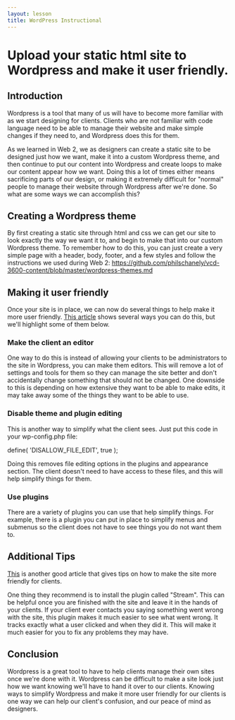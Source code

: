 ```yaml
---
layout: lesson
title: WordPress Instructional
---
```


# Upload your static html site to Wordpress and make it user friendly.

## Introduction

Wordpress is a tool that many of us will have to become more familiar with as we start designing for clients. Clients who are not familiar with code language need to be able to manage their website and make simple changes if they need to, and Wordpress does this for them.

As we learned in Web 2, we as designers can create a static site to be designed just how we want, make it into a custom Wordpress theme, and then continue to put our content into Wordpress and create loops to make our content appear how we want. Doing this a lot of times either means sacrificing parts of our design, or making it extremely difficult for "normal" people to manage their website through Wordpress after we're done. So what are some ways we can accomplish this?

## Creating a Wordpress theme

By first creating a static site through html and css we can get our site to look exactly the way we want it to, and begin to make that into our custom Wordpress theme. To remember how to do this, you can just create a very simple page with a header, body, footer, and a few styles and follow the instructions we used during Web 2: https://github.com/philschanely/vcd-3600-content/blob/master/wordpress-themes.md

## Making it user friendly

Once your site is in place, we can now do several things to help make it more user friendly. [This article](https://premium.wpmudev.org/blog/simplify-wordpress-backend/) shows several ways you can do this, but we'll highlight some of them below.

### Make the client an editor
One way to do this is instead of allowing your clients to be administrators to the site in Wordpress, you can make them editors. This will remove a lot of settings and tools for them so they can manage the site better and don't accidentally change something that should not be changed. One downside to this is depending on how extensive they want to be able to make edits, it may take away some of the things they want to be able to use.

### Disable theme and plugin editing
This is another way to simplify what the client sees. Just put this code in your wp-config.php file:

define( 'DISALLOW_FILE_EDIT', true );

Doing this removes file editing options in the plugins and appearance section. The client doesn't need to have access to these files, and this will help simplify things for them.

### Use plugins
There are a variety of plugins you can use that help simplify things. For example, there is a plugin you can put in place to simplify menus and submenus so the client does not have to see things you do not want them to.

## Additional Tips
[This](https://torquemag.io/2017/05/make-wordpress-safe-for-clients/) is another good article that gives tips on how to make the site more friendly for clients.

One thing they recommend is to install the plugin called "Stream". This can be helpful once you are finished with the site and leave it in the hands of your clients. If your client ever contacts you saying something went wrong with the site, this plugin makes it much easier to see what went wrong. It tracks exactly what a user clicked and when they did it. This will make it much easier for you to fix any problems they may have.

## Conclusion
Wordpress is a great tool to have to help clients manage their own sites once we're done with it. Wordpress can be difficult to make a site look just how we want knowing we'll have to hand it over to our clients. Knowing ways to simplify Wordpress and make it more user friendly for our clients is one way we can help our client's confusion, and our peace of mind as designers.
